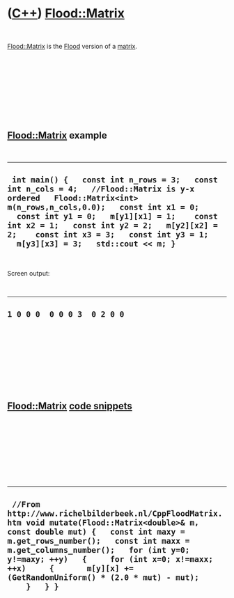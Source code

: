 



 

 

 

 

 

([C++](Cpp.htm)) [Flood::Matrix](CppFloodMatrix.htm)
====================================================

 

[Flood::Matrix](CppFloodMatrix.htm) is the [Flood](CppFlood.htm) version
of a [matrix](CppMatrix.htm).

 

 

 

 

 

[Flood::Matrix](CppFloodMatrix.htm) example
-------------------------------------------

 

  ----------------------------------------------------------------------------------------------------------------------------------------------------------------------------------------------------------------------------------------------------------------------------------------------------------------------------------------------
  ` int main() {   const int n_rows = 3;   const int n_cols = 4;   //Flood::Matrix is y-x ordered   Flood::Matrix<int> m(n_rows,n_cols,0.0);   const int x1 = 0;   const int y1 = 0;   m[y1][x1] = 1;    const int x2 = 1;   const int y2 = 2;   m[y2][x2] = 2;    const int x3 = 3;   const int y3 = 1;   m[y3][x3] = 3;   std::cout << m; }`
  ----------------------------------------------------------------------------------------------------------------------------------------------------------------------------------------------------------------------------------------------------------------------------------------------------------------------------------------------

 

Screen output:

 

  -------------------------------
  ` 1 0 0 0  0 0 0 3  0 2 0 0 `
  -------------------------------

 

 

 

 

 

[Flood::Matrix](CppFloodMatrix.htm) [code snippets](CppCodeSnippets.htm)
------------------------------------------------------------------------

 

 

 

 

 

  ---------------------------------------------------------------------------------------------------------------------------------------------------------------------------------------------------------------------------------------------------------------------------------------------------------------------------------------------------------
  ` //From http://www.richelbilderbeek.nl/CppFloodMatrix.htm void mutate(Flood::Matrix<double>& m, const double mut) {   const int maxy = m.get_rows_number();   const int maxx = m.get_columns_number();   for (int y=0; y!=maxy; ++y)   {     for (int x=0; x!=maxx; ++x)     {       m[y][x] += (GetRandomUniform() * (2.0 * mut) - mut);     }   } }`
  ---------------------------------------------------------------------------------------------------------------------------------------------------------------------------------------------------------------------------------------------------------------------------------------------------------------------------------------------------------

 

 

 

 

 





 



